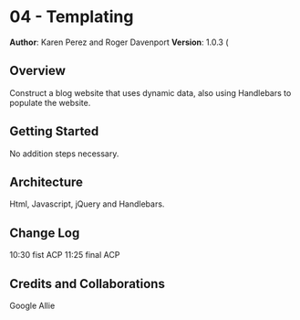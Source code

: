 # 04 - Templating


**Author**: Karen Perez and Roger Davenport
**Version**: 1.0.3 (

## Overview
Construct a blog website that uses dynamic data, also using Handlebars to populate the website.

## Getting Started
No addition steps necessary.

## Architecture
Html, Javascript, jQuery and Handlebars.

## Change Log

10:30 fist ACP
11:25 final ACP



## Credits and Collaborations
Google
Allie

